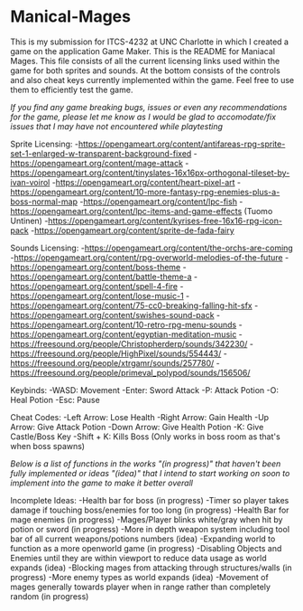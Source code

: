 # Manical-Mages
This is my submission for ITCS-4232 at UNC Charlotte in which I created a game on the application Game Maker. 
This is the README for Maniacal Mages. This file consists of all the current licensing links used within the game for both sprites and sounds. At the bottom consists of the controls and also cheat keys currently implemented within the game. Feel free to use them to efficiently test the game. 

*If you find any game breaking bugs, issues or even any recommendations for the game, please let me know as I would be glad to accomodate/fix issues that I may have not encountered while playtesting*

Sprite Licensing:
-https://opengameart.org/content/antifareas-rpg-sprite-set-1-enlarged-w-transparent-background-fixed
-https://opengameart.org/content/mage-attack
-https://opengameart.org/content/tinyslates-16x16px-orthogonal-tileset-by-ivan-voirol
-https://opengameart.org/content/heart-pixel-art
-https://opengameart.org/content/10-more-fantasy-rpg-enemies-plus-a-boss-normal-map
-https://opengameart.org/content/lpc-fish
-https://opengameart.org/content/lpc-items-and-game-effects (Tuomo Untinen)
-https://opengameart.org/content/kyrises-free-16x16-rpg-icon-pack
-https://opengameart.org/content/sprite-de-fada-fairy

Sounds Licensing:
-https://opengameart.org/content/the-orchs-are-coming
-https://opengameart.org/content/rpg-overworld-melodies-of-the-future
-https://opengameart.org/content/boss-theme
-https://opengameart.org/content/battle-theme-a
-https://opengameart.org/content/spell-4-fire
-https://opengameart.org/content/lose-music-1
-https://opengameart.org/content/75-cc0-breaking-falling-hit-sfx
-https://opengameart.org/content/swishes-sound-pack
-https://opengameart.org/content/10-retro-rpg-menu-sounds
-https://opengameart.org/content/egyptian-meditation-music
-https://freesound.org/people/Christopherderp/sounds/342230/
-https://freesound.org/people/HighPixel/sounds/554443/
-https://freesound.org/people/xtrgamr/sounds/257780/
-https://freesound.org/people/primeval_polypod/sounds/156506/

Keybinds:
-WASD: Movement
-Enter: Sword Attack
-P: Attack Potion
-O: Heal Potion
-Esc: Pause

Cheat Codes:
-Left Arrow: Lose Health
-Right Arrow: Gain Health
-Up Arrow: Give Attack Potion
-Down Arrow: Give Health Potion
-K: Give Castle/Boss Key
-Shift + K: Kills Boss (Only works in boss room as that's when boss spawns)

*Below is a list of functions in the works "(in progress)" that haven't been fully implemented or ideas "(idea)" that I intend to start working on soon to implement into the game to make it better overall*

Incomplete Ideas:
-Health bar for boss (in progress)
-Timer so player takes damage if touching boss/enemies for too long (in progress)
-Health Bar for mage enemies (in progress)
-Mages/Player blinks white/gray when hit by potion or sword (in progress)
-More in depth weapon system including tool bar of all current weapons/potions numbers (idea)
-Expanding world to function as a more openworld game (in progress)
-Disabling Objects and Enemies until they are within viewport to reduce data usage as world expands (idea)
-Blocking mages from attacking through structures/walls (in progress)
-More enemy types as world expands (idea)
-Movement of mages generally towards player when in range rather than completely random (in progress)
